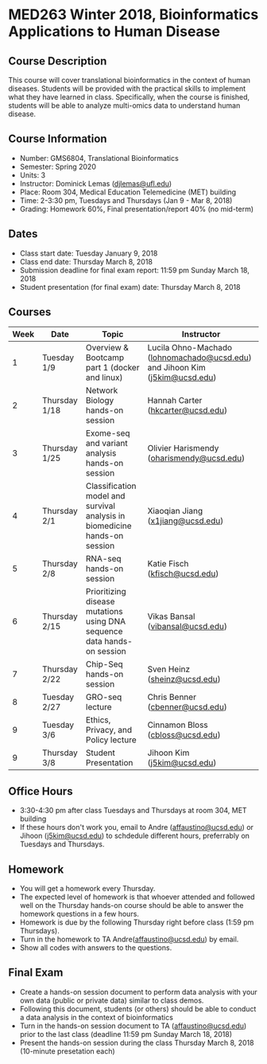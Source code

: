 # MED263 Winter 2018, Bioinformatics Applications to Human Disease

## Course Description
This course will cover translational bioinformatics in the context of human diseases. Students will be provided with the practical skills to implement what they have learned in class. Specifically, when the course is finished, students will be able to analyze multi-omics data to understand human disease.

## Course Information
* Number: GMS6804, Translational Bioinformatics 
* Semester: Spring 2020
* Units: 3
* Instructor: Dominick Lemas (djlemas@ufl.edu)
* Place: Room 304, Medical Education Telemedicine (MET) building
* Time: 2-3:30 pm, Tuesdays and Thursdays (Jan 9 - Mar 8, 2018)
* Grading: Homework 60%, Final presentation/report 40% (no mid-term)

## Dates
* Class start date: Tuesday January 9, 2018
* Class end date: Thursday March 8, 2018
* Submission deadline for final exam report: 11:59 pm Sunday March 18, 2018
* Student presentation (for final exam) date: Thursday March 8, 2018

## Courses
| Week | Date                          | Topic                                            | Instructor |
|------|-------------------------------|--------------------------------------------------|------------|
| 1    | Tuesday  1/9  | Overview & Bootcamp part 1 (docker and linux)    | Lucila Ohno-Machado (lohnomachado@ucsd.edu) and Jihoon Kim (j5kim@ucsd.edu) |
| 2    | Thursday 1/18 | Network Biology hands-on session                         | Hannah Carter (hkcarter@ucsd.edu) |
| 3    | Thursday 1/25 | Exome-seq and variant analysis hands-on session   | Olivier Harismendy (oharismendy@ucsd.edu) |
| 4    | Thursday 2/1   | Classification model and survival analysis in biomedicine hands-on session | Xiaoqian Jiang (x1jiang@ucsd.edu) |
| 5    | Thursday 2/8 | RNA-seq hands-on session                         | Katie Fisch  (kfisch@ucsd.edu)|
| 6    | Thursday 2/15  | Prioritizing disease mutations using DNA sequence data hands-on session | Vikas Bansal (vibansal@ucsd.edu) |
| 7    | Thursday 2/22  | Chip-Seq hands-on session | Sven Heinz (sheinz@ucsd.edu) |
| 8    | Tuesday  2/27  | GRO-seq lecture            | Chris Benner (cbenner@ucsd.edu) |
| 9    | Tuesday  3/6  | Ethics, Privacy, and Policy lecture          | Cinnamon Bloss (cbloss@ucsd.edu) |
| 9    | Thursday 3/8   | Student Presentation | Jihoon Kim (j5kim@ucsd.edu) |


## Office Hours
* 3:30-4:30 pm after class Tuesdays and Thursdays at room 304, MET building
* If these hours don't work you, email to Andre (affaustino@ucsd.edu) or Jihoon (j5kim@ucsd.edu) to schdedule different hours, preferrably on Tuesdays and Thursdays.


## Homework
* You will get a homework every Thursday.
* The expected level of homework is that whoever attended and followed well on the Thursday hands-on course should be able to answer the homework questions in a few hours.
* Homework is due by the following Thursday right before class (1:59 pm Thursdays).
* Turn in the homework to TA Andre(affaustino@ucsd.edu) by email.
* Show all codes with answers to the questions.



## Final Exam
* Create a hands-on session document to perform data analysis with your own data (public or private data) similar to class demos.
* Following this document, students (or others) should be able to conduct a data analysis in the context of bioinformatics
* Turn in the hands-on session document to TA (affaustino@ucsd.edu) prior to the last class (deadline  11:59 pm Sunday March 18, 2018)
* Present the hands-on session during the class Thursday March 8, 2018 (10-minute presetation each)

